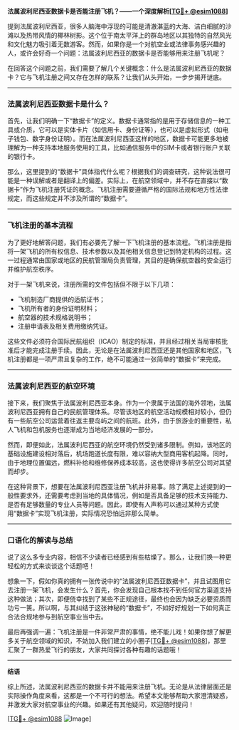 **法属波利尼西亚数据卡是否能注册飞机？——一个深度解析[[TG💪+ @esim1088](https://t.me/s/esim1088)]**

提到法属波利尼西亚，很多人脑海中浮现的可能是清澈湛蓝的大海、洁白细腻的沙滩以及热带风情的椰林树影。这个位于南太平洋上的群岛地区以其独特的自然风光和文化魅力吸引着无数游客。然而，如果你是一个对航空业或法律事务感兴趣的人，或许会好奇一个问题：法属波利尼西亚的数据卡是否能够用来注册飞机呢？

在回答这个问题之前，我们需要了解几个关键概念：什么是法属波利尼西亚的数据卡？它与飞机注册之间又存在怎样的联系？让我们从头开始，一步步揭开谜底。

---

### 法属波利尼西亚数据卡是什么？

首先，让我们明确一下“数据卡”的定义。数据卡通常指的是用于存储信息的一种工具或介质，它可以是实体卡片（如信用卡、身份证等），也可以是虚拟形式（如电子钱包、数字身份证明）。而在法属波利尼西亚这样的地区，数据卡可能更多地被理解为一种支持本地服务使用的工具，比如通信服务中的SIM卡或者银行账户关联的银行卡。

那么，这里提到的“数据卡”具体指代什么呢？根据我们的调查研究，这种说法很可能是一种误解或者是翻译上的偏差。实际上，在航空领域中，并不存在直接以“数据卡”作为飞机注册凭证的概念。飞机注册需要遵循严格的国际法规和地方性法律规定，而这些规定并不涉及所谓的“数据卡”。

---

### 飞机注册的基本流程

为了更好地解答问题，我们有必要先了解一下飞机注册的基本流程。飞机注册是指将一架飞机的所有权信息、技术参数以及其他相关信息登记到特定机构的过程。这一过程通常由国家或地区的民航管理局负责管理，其目的是确保航空器的安全运行并维护航空秩序。

对于一架飞机来说，注册所需的文件包括但不限于以下几项：
- 飞机制造厂商提供的适航证书；
- 飞机所有者的身份证明材料；
- 航空器的技术规格说明书；
- 注册申请表及相关费用缴纳凭证。

这些文件必须符合国际民航组织（ICAO）制定的标准，并且经过相关当局审核批准后才能完成注册手续。因此，无论是在法属波利尼西亚还是其他国家和地区，飞机注册都是一项严肃且复杂的工作，绝不可能通过一张简单的“数据卡”来完成。

---

### 法属波利尼西亚的航空环境

接下来，我们聚焦于法属波利尼西亚本身。作为一个隶属于法国的海外领地，法属波利尼西亚拥有自己的民航管理体系。尽管该地区的航空活动规模相对较小，但仍有一些航空公司运营着往返主要岛屿之间的航班。此外，由于旅游业的重要性，私人飞机和包机服务也逐渐成为当地经济发展的一部分。

然而，即便如此，法属波利尼西亚的航空环境仍然受到诸多限制。例如，该地区的基础设施建设相对落后，机场跑道长度有限，难以容纳大型商用客机起降。同时，由于地理位置偏远，燃料补给和维修保养成本较高，这也使得许多航空公司对其望而却步。

在这种背景下，想要在法属波利尼西亚注册飞机并非易事。除了满足上述提到的一般性要求外，还需要考虑到当地的具体情况，例如是否具备足够的技术支持能力、是否有足够数量的专业人员等问题。因此，即使有人声称可以通过某种方式使用“数据卡”实现飞机注册，实际情况恐怕远非那么简单。

---

### 口语化的解读与总结

说了这么多专业内容，相信不少读者已经感到有些枯燥了。那么，让我们换一种更轻松的方式来谈谈这个话题吧！

想象一下，假如你真的拥有一张传说中的“法属波利尼西亚数据卡”，并且试图用它去注册一架飞机，会发生什么？首先，你会发现自己根本找不到任何官方渠道支持这种做法；其次，即便侥幸找到了某些不正规途径，最终也会因为缺乏必要资质而功亏一篑。所以啊，与其纠结于这张神秘的“数据卡”，不如好好规划一下如何真正合法合规地参与到航空事业当中去。

最后再强调一遍：飞机注册是一件非常严肃的事情，绝不能儿戏！如果你想了解更多关于航空领域的知识，不妨加入我们建立的小圈子[[TG💪+ @esim1088](https://t.me/s/esim1088)]，那里汇聚了一群热爱飞行的朋友，大家共同探讨各种有趣的话题哦！

---

**结语**

综上所述，法属波利尼西亚的数据卡并不能用来注册飞机。无论是从法律层面还是实际操作角度来看，这都是一个不可行的想法。希望本文能够帮助大家澄清疑惑，并激发大家对航空事业的兴趣。如果还有其他疑问，欢迎随时提问！

[[TG💪+ @esim1088](https://t.me/s/esim1088) ![Image](https://i.postimg.cc/4NQfJmqS/Snipaste-2025-05-13-00-14-12.png)]